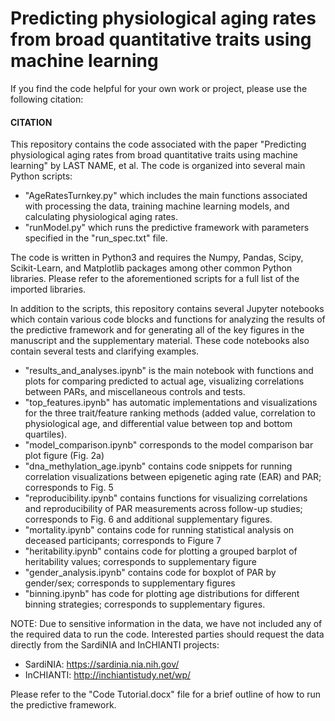 # Predicting physiological aging rates from broad quantitative traits using machine learning

If you find the code helpful for your own work or project, please use the following citation:

#### CITATION

This repository contains the code associated with the paper "Predicting physiological aging rates from broad quantitative traits using machine learning" by LAST NAME, et al. The code is organized into several main Python scripts:
- "AgeRatesTurnkey.py" which includes the main functions associated with processing the data, training machine learning models, and calculating physiological aging rates.
- "runModel.py" which runs the predictive framework with parameters specified in the "run_spec.txt" file.

The code is written in Python3 and requires the Numpy, Pandas, Scipy, Scikit-Learn, and Matplotlib packages among other common Python libraries. Please refer to the aforementioned scripts for a full list of the imported libraries.

In addition to the scripts, this repository contains several Jupyter notebooks which contain various code blocks and functions for analyzing the results of the predictive framework and for generating all of the key figures in the manuscript and the supplementary material. These code notebooks also contain several tests and clarifying examples.
- "results_and_analyses.ipynb" is the main notebook with functions and plots for comparing predicted to actual age, visualizing correlations between PARs, and miscellaneous controls and tests.
- "top_features.ipynb" has automatic implementations and visualizations for the three trait/feature ranking methods (added value, correlation to physiological age, and differential value between top and bottom quartiles).
- "model_comparison.ipynb" corresponds to the model comparison bar plot figure (Fig. 2a)
- "dna_methylation_age.ipynb" contains code snippets for running correlation visualizations between epigenetic aging rate (EAR) and PAR; corresponds to Fig. 5
- "reproducibility.ipynb" contains functions for visualizing correlations and reproducibility of PAR measurements across follow-up studies; corresponds to Fig. 6 and additional supplementary figures.
- "mortality.ipynb" contains code for running statistical analysis on deceased participants; corresponds to Figure 7
- "heritability.ipynb" contains code for plotting a grouped barplot of heritability values; corresponds to supplementary figure
- "gender_analysis.ipynb" contains code for boxplot of PAR by gender/sex; corresponds to supplementary figures
- "binning.ipynb" has code for plotting age distributions for different binning strategies; corresponds to supplementary figures.


NOTE: Due to sensitive information in the data, we have not included any of the required data to run the code. Interested parties should request the data directly from the SardiNIA and InCHIANTI projects:
- SardiNIA: https://sardinia.nia.nih.gov/
- InCHIANTI: http://inchiantistudy.net/wp/

Please refer to the "Code Tutorial.docx" file for a brief outline of how to run the predictive framework.